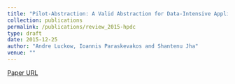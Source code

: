 ```yaml
---
title: "Pilot-Abstraction: A Valid Abstraction for Data-Intensive Application on HPC, Hadoop and Cloud Infrastructures?"
collection: publications
permalink: /publications/review_2015-hpdc
type: draft
date: 2015-12-25
author: "Andre Luckow, Ioannis Paraskevakos and Shantenu Jha"
venue: ""
---
```


[Paper URL](http://arxiv.org/pdf/1501.05041v1.pdf)
